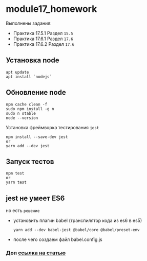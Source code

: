 # module17_homework

Выполнены задания:

- Практика 17.5.1 Раздел `15.5` 
- Практика 17.6.1 Раздел `17.6`
- Практика 17.6.2 Раздел `17.6`

## Установка node
```
apt update
apt install `nodejs`
```
## Обновление node
```
npm cache clean -f
sudo npm install -g n
sudo n stable
node --version
```


Установка фреймворка тестирования `jest`
```
npm install --save-dev jest
or
yarn add --dev jest
```


## Запуск тестов
```
npm test
or
yarn test

```

## jest не умеет ES6
но есть `решение`

- установить плагин babel (транспилятор кода из es6 в  es5)
    ```
    yarn add --dev babel-jest @babel/core @babel/preset-env
    ```
- после чего создаем файл babel.config.js

### Доп [ссылка на статью](https://telegra.ph/Nodejs-npm-yarn-install-10-14)
